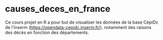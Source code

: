 # causes_deces_en_france
Ce cours projet en R a pour but de visualiser les données de la base CépiDc de l'inserm (https://opendata-cepidc.inserm.fr/), notamment des raisons des décès en fonction des départements. 
